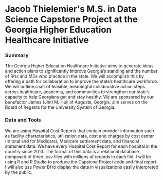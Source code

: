 # Jacob Thielemier's M.S. in Data Science Capstone Project at the Georgia Higher Education Healthcare Initiative

### Summary

The Georgia Higher Education Healthcare Initiative aims to generate ideas and action plans to significantly improve Georgia’s standing and the number of RNs and MDs who practice in the state. We will accomplish this by offering a path for collaboration to improve the state’s healthcare workforce. We will outline a set of feasible, meaningful collaborative action steps across healthcare, academia, and communities to strengthen our state’s capacity to help Georgians get and stay healthy. We are sponsored by our benefactor James (Jim) M. Hull of Augusta, Georgia. Jim serves on the Board of Regents for the University System of Georgia.

### Data and Tools

We are using Hospital Cost Reports that contain provider information such as facility characteristics, utilization data, cost and charges by cost center (in total and for Medicare), Medicare settlement data, and financial statement data. We have every Hospital Cost Report for each hospital in the country since 2013. The format of this data is a relational database composed of three .csv files with millions of records in each file. I will be using R and R Studio to produce the Capstone Project code and final report. I will also use Power BI to display the data in visualizations easily interpreted by the public.